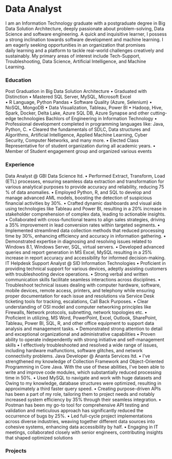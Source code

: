 # Data Analyst
I am an Information Technology graduate with a postgraduate degree in Big Data Solution Architecture, deeply passionate 
about problem-solving, Data Science and software engineering. A quick and inquisitive learner, I possess a strong inclination 
towards software development and machine learning. I am eagerly seeking opportunities in an organization that promises  
daily learning and a platform to tackle real-world challenges creatively and sustainably. My primary areas of interest include 
Tech-Support, Troubleshooting, Data Science, Artificial Intelligence, and Machine Learning.
### Education
Post Graduation in Big Data Solution Architecture 
• Graduated with Distinction 
• Mastered SQL Server, MySQL, Microsoft Excel  
• R Language, Python Pandas
• Software Quality (Azure, Selenium)
• NoSQL, MongoDB
• Data Visualization, Tableau, Power BI
• Hadoop, Hive, Spark, Docker, Delta Lake, Azure SQL DB, Azure Synapse and other cutting-edge technologies
Bachlors of Engineering in Information Technology
• Professional development completed in programming languages like: Java, Python, C.
• Cleared the fundamentals of SDLC, Data structures and Algorithms, Artificial Intelligence, Applied Machine 
Learning, Cyber Security, Computer Networks, and many more.
• Elected Class Representative for of student organization during all academic years.
• Member of Student engagement group and organized various events
### Experience 
Data Analyst @ GBI Data Science ltd.
• Performed Extract, Transform, Load (ETL) processes, ensuring seamless data extraction and transformation for various 
analytical purposes to provide accuracy and reliability, reducing 75 % of data anomalies. 
• Employed Python, R, and SQL to develop and manage advanced AML models, boosting the detection of suspicious financial 
activities by 30%. 
• Crafted dynamic dashboards and visual aids using technologies like Tableau and Power BI, resulting in a 20% increase in 
stakeholder comprehension of complex data, leading to actionable insights.
• Collaborated with cross-functional teams to align sales strategies, driving a 35% improvement in lead conversion rates 
within targeted segments. 
• Implemented streamlined data collection methods that reduced processing time by 30%, enhancing efficiency and accuracy 
in information gathering. 
• Demonstrated expertise in diagnosing and resolving issues related to Windows 8.1, Windows Server, SQL, virtual servers.
• Developed advanced queries and report generation in MS Excel, MySQL resulting in a 25% increase in report 
accuracy and accessibility for informed decision-making.
IT Helpdesk Support Analyst @ SID Information Technologies
• Proficient in providing technical support for various devices, adeptly assisting customers with troubleshooting device 
operations.
• Strong verbal and written communication skills facilitate seamless interactions across disciplines.
• Troubleshoot technical issues dealing with computer hardware, software, mobile devices, remote access, printers, and 
telephony while ensuring proper documentation for each issue and resolutions via Service Desk ticketing tools for tracking, 
escalations, Call Back Purposes.
• Clear understanding of OSI model and computer networking principles like Firewalls, Network protocols, subnetting, 
network topologies etc. 
• Proficient in utilizing, MS Word, PowerPoint, Excel, Outlook, SharePoint, Tableau, Power BI, SQL, R, and other office 
equipment to support data analysis and management tasks.
• Demonstrated strong attention to detail and exceptional organizational and administrative capabilities 
• Proven ability to operate independently with strong initiative and self-management skills
• I effectively troubleshooted and resolved a wide range of issues, including hardware malfunctions, software glitches, and 
network connectivity problems.
Java Developer @ Ananta Services ltd.
• I've strengthened my knowledge of Collection Framework and Object-Oriented Programming in Core Java. With the use of 
these abilities, I've been able to write and improve code modules, which substantially reduced processing time in 50%.
• Used MySQL to navigate and work with huge datasets and Owing to my knowledge, database structures were optimized, 
resulting in approximately a third faster query speed.
• Creating purpose-driven APIs has been a part of my role, tailoring them to project needs and notably increased system 
efficiency by 35% through their seamless integration.
• Postman has been my go-to tool for comprehensive API testing and validation and meticulous approach has significantly 
reduced the occurrence of bugs by 25%.
• Led full-cycle project implementations across diverse industries, weaving together different data sources into cohesive 
systems, enhancing data accessibility by half.
• Engaging in IT meetings, collaborated closely with senior engineers, contributing insights that shaped optimized solutions

### Projects




